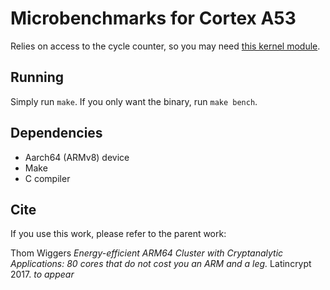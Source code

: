 Microbenchmarks for Cortex A53
==============================

Relies on access to the cycle counter, so you may need [this kernel module][enable_arm_pmu].


[enable_arm_pmu]: https://github.com/rdolbeau/enable_arm_pmu

Running
-------

Simply run `make`.
If you only want the binary, run `make bench`.

Dependencies
------------

* Aarch64 (ARMv8) device
* Make
* C compiler

Cite
----

If you use this work, please refer to the parent work:

Thom Wiggers _Energy-efficient ARM64 Cluster with Cryptanalytic Applications: 80 cores that do not cost you an ARM and a leg._ Latincrypt 2017. _to appear_

